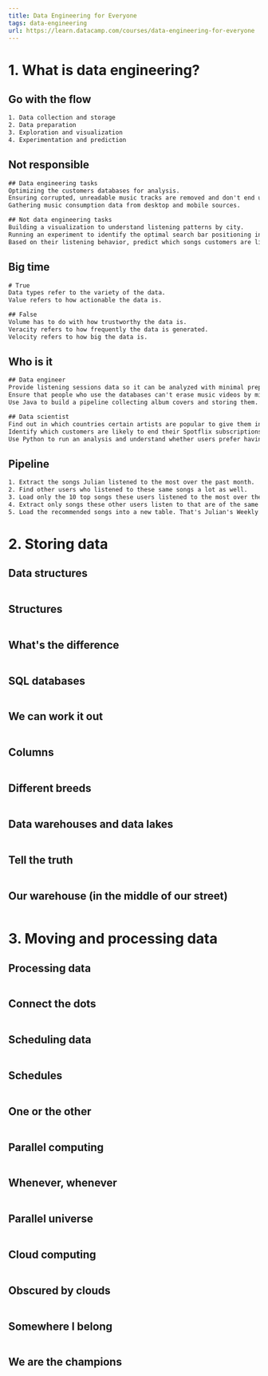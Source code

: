 ```yaml
---
title: Data Engineering for Everyone
tags: data-engineering
url: https://learn.datacamp.com/courses/data-engineering-for-everyone
---
```


# 1. What is data engineering?
## Go with the flow
```txt
1. Data collection and storage
2. Data preparation
3. Exploration and visualization
4. Experimentation and prediction
```

## Not responsible
```txt
## Data engineering tasks
Optimizing the customers databases for analysis.
Ensuring corrupted, unreadable music tracks are removed and don't end up facing customers.
Gathering music consumption data from desktop and mobile sources.

## Not data engineering tasks
Building a visualization to understand listening patterns by city.
Running an experiment to identify the optimal search bar positioning in the app.
Based on their listening behavior, predict which songs customers are likely to enjoy.
```

## Big time
```txt
# True
Data types refer to the variety of the data.
Value refers to how actionable the data is.

## False
Volume has to do with how trustworthy the data is.
Veracity refers to how frequently the data is generated.
Velocity refers to how big the data is.
```

## Who is it
```txt
## Data engineer
Provide listening sessions data so it can be analyzed with minimal preparation work.
Ensure that people who use the databases can't erase music videos by mistake.
Use Java to build a pipeline collecting album covers and storing them.

## Data scientist
Find out in which countries certain artists are popular to give them insights on where to tour.
Identify which customers are likely to end their Spotflix subscriptions, so marketing can target them and encourage them to renew.
Use Python to run an analysis and understand whether users prefer having the search bar on the top left or the top right of the Spotflix desktop app.
```

## Pipeline
```txt
1. Extract the songs Julian listened to the most over the past month.
2. Find other users who listened to these same songs a lot as well.
3. Load only the 10 top songs these users listened to the most over the past week into a table called "Similar profiles".
4. Extract only songs these other users listen to that are of the same genre as the ones in Julian's listening sessions. These are our recommendations.
5. Load the recommended songs into a new table. That's Julian's Weekly Playlist!
```



# 2. Storing data
## Data structures
```python

```

## Structures
```python

```

## What's the difference
```python

```

## SQL databases
```python

```

## We can work it out
```python

```

## Columns
```python

```

## Different breeds
```python

```

## Data warehouses and data lakes
```python

```

## Tell the truth
```python

```

## Our warehouse (in the middle of our street)
```python

```




# 3. Moving and processing data
## Processing data
```python

```

## Connect the dots
```python

```

## Scheduling data
```python

```

## Schedules
```python

```

## One or the other
```python

```

## Parallel computing
```python

```

## Whenever, whenever
```python

```

## Parallel universe
```python

```

## Cloud computing
```python

```

## Obscured by clouds
```python

```

## Somewhere I belong
```python

```

## We are the champions
```python

```
